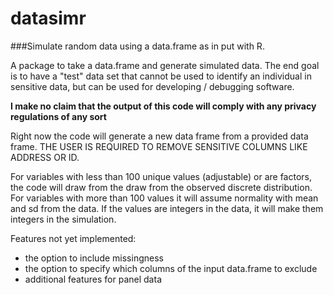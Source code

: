 # datasimr

###Simulate  random data using a data.frame as in put with R.

A package to take a data.frame and generate simulated data. The end goal is to have a "test" data set that cannot be used to identify an individual in sensitive data, but can be used for developing / debugging software. 

**I make no claim that the output of  this code will comply with any privacy regulations of any sort**

Right now the code will generate a new data frame from a provided data frame. THE USER IS REQUIRED TO REMOVE SENSITIVE COLUMNS LIKE ADDRESS OR ID.

For variables with less than 100 unique values (adjustable) or are factors, the code will draw from the draw from the observed discrete distribution. 
For variables with more than 100 values it will assume normality with mean and sd from the data. If the values are integers in the data, it will make them integers in the simulation.

Features not yet implemented:
* the option to include missingness
* the option to specify which columns of the input data.frame to exclude
* additional features for panel data
